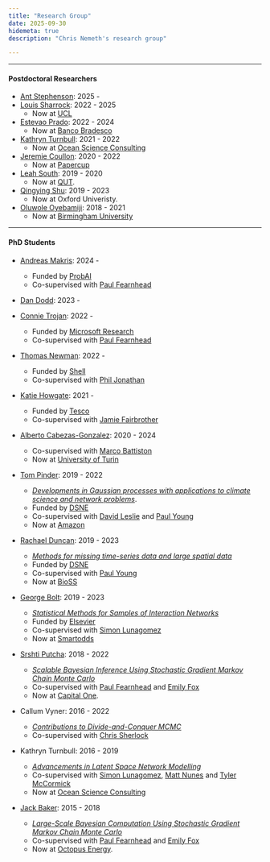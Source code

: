 ```yaml
---
title: "Research Group"
date: 2025-09-30
hidemeta: true
description: "Chris Nemeth's research group"

---
```


---

#### Postdoctoral Researchers

+ [Ant Stephenson](https://scholar.google.com/citations?user=l4tBGbwAAAAJ&hl=en): 2025 - 
+ [Louis Sharrock](https://louissharrock.github.io/): 2022 - 2025
    - Now at [UCL](https://louissharrock.github.io/)
+ [Estevao Prado](https://www.linkedin.com/in/estevão-prado-998097238/): 2022 - 2024
    - Now at [Banco Bradesco](https://banco.bradesco/html/classic/index.shtm)
+ [Kathryn Turnbull](https://www.linkedin.com/in/kathryn-turnbull-17a480151/): 2021 - 2022
    - Now at [Ocean Science Consulting](https://www.osc.co.uk)
+ [Jeremie Coullon](https://www.jeremiecoullon.com/): 2020 - 2022
    - Now at [Papercup](https://www.jeremiecoullon.com/about/)
+ [Leah South](https://scholar.google.com.au/citations?user=kXCyQlAAAAAJ&hl=en): 2019 - 2020 
    - Now at [QUT](https://staff.qut.edu.au/staff/l1.south). 
+ [Qingying Shu](https://www.lancaster.ac.uk/maths/people/qingying-shu): 2019 - 2023
    - Now at Oxford Univeristy. 
+ [Oluwole Oyebamiji](https://scholar.google.co.uk/citations?user=pxsVFGgAAAAJ&hl=en): 2018 - 2021
    - Now at [Birmingham University](https://www.birmingham.ac.uk/staff/profiles/computer-science/academic-staff/oyebamiji-oluwole)
---

#### PhD Students


+ [Andreas Makris](https://www.lancaster.ac.uk/maths/people/andreas-makris): 2024 - 
    - Funded by [ProbAI](https://www.probai.uk)
    - Co-supervised with [Paul Fearnhead](https://www.maths.lancs.ac.uk/~fearnhea/)

+ [Dan Dodd](https://www.lancaster.ac.uk/sci-tech/about-us/people/daniel-dodd): 2023 -

+ [Connie Trojan](https://www.lancaster.ac.uk/stor-i/about-us/mres-students/): 2022 -
    - Funded by [Microsoft Research](https://www.microsoft.com/en-us/research/) 
    - Co-supervised with [Paul Fearnhead](https://www.maths.lancs.ac.uk/~fearnhea/)

+ [Thomas Newman](https://www.lancaster.ac.uk/stor-i/about-us/mres-students/): 2022 -
    - Funded by [Shell](https://www.shell.co.uk/) 
    - Co-supervised with [Phil Jonathan](https://ygraigarw.github.io/)

+ [Katie Howgate](https://www.lancaster.ac.uk/stor-i-student-sites/katie-howgate/): 2021 -
    - Funded by [Tesco](https://www.tesco.com/) 
    - Co-supervised with [Jamie Fairbrother](https://www.lancaster.ac.uk/people-profiles/jamie-fairbrother)

+ [Alberto Cabezas-Gonzalez](https://www.lancaster.ac.uk/people-profiles/alberto-cabezas-gonzalez): 2020 - 2024
    - Co-supervised with [Marco Battiston](https://www.lancaster.ac.uk/maths/people/marco-battiston)
    - Now at [University of Turin](https://www.est.unito.it/do/docenti.pl/Alias?alberto.cabezasgonzalez#tab-profilo)

+ [Tom Pinder](https://tpin.uk): 2019 - 2022
    - [*Developments in Gaussian processes with applications to climate science and network problems*](https://eprints.lancs.ac.uk/id/eprint/188421/1/main.pdf). 
    - Funded by [DSNE](https://www.lancaster.ac.uk/data-science-of-the-natural-environment/) 
    - Co-supervised with [David Leslie](https://www.lancaster.ac.uk/maths/people/david-leslie) and [Paul Young](https://sites.google.com/site/pauljyoung/)
    - Now at [Amazon](https://tpin.uk/about/)

+ [Rachael Duncan](https://www.linkedin.com/in/rachael-duncan-21a951270/): 2019 - 2023
    - [*Methods for missing time-series data and large spatial data*](https://eprints.lancs.ac.uk/id/eprint/214397/3/2024duncanphd.pdf)
    - Funded by [DSNE](https://www.lancaster.ac.uk/data-science-of-the-natural-environment/) 
    - Co-supervised with [Paul Young](https://sites.google.com/site/pauljyoung/)
    - Now at [BioSS](https://www.bioss.ac.uk)

+ [George Bolt](https://www.linkedin.com/in/gmbolt/): 2019 - 2023 
    - [*Statistical Methods for Samples of Interaction Networks*](https://eprints.lancs.ac.uk/id/eprint/211859/8/2023boltphd.pdf)
    - Funded by [Elsevier](https://www.elsevier.com/en-gb) 
    - Co-supervised with [Simon Lunagomez](https://www.simonlunagomezc.com/)
    - Now at [Smartodds](https://www.smartodds.co.uk)

+ [Srshti Putcha](hhttps://www.linkedin.com/in/srshtiputcha/): 2018 - 2022
    - [*Scalable Bayesian Inference Using Stochastic Gradient Markov Chain Monte Carlo*](https://eprints.lancs.ac.uk/id/eprint/215949/9/2024putchaphd.pdf)
    - Co-supervised with [Paul Fearnhead](https://www.maths.lancs.ac.uk/~fearnhea/) and [Emily Fox](https://emilybfox.su.domains)
    - Now at [Capital One](https://www.capitalone.co.uk).

+ Callum Vyner: 2016 - 2022
    - [*Contributions to Divide-and-Conquer MCMC*](https://eprints.lancs.ac.uk/id/eprint/189433/1/2023VynerPhD.pdf)
    - Co-supervised with [Chris Sherlock](https://www.maths.lancs.ac.uk/~sherlocc/)

+ Kathryn Turnbull: 2016 - 2019
    - [*Advancements in Latent Space Network Modelling*](https://eprints.lancs.ac.uk/id/eprint/140679/2/2020turnbullphd.pdf)
    - Co-supervised with [Simon Lunagomez](https://www.simonlunagomezc.com/), [Matt Nunes](https://people.bath.ac.uk/man54/homepage.html) and [Tyler McCormick](https://thmccormick.github.io/)
    - Now at [Ocean Science Consulting](https://www.osc.co.uk)

+ [Jack Baker](https://www.linkedin.com/in/jbaker92/): 2015 - 2018
    - [*Large-Scale Bayesian Computation Using Stochastic Gradient Markov Chain Monte Carlo*](https://eprints.lancs.ac.uk/id/eprint/131012/1/2019JackBakerPhD.pdf)
    - Co-supervised with [Paul Fearnhead](https://www.maths.lancs.ac.uk/~fearnhea/) and [Emily Fox](https://homes.cs.washington.edu/~ebfox/)
    - Now at [Octopus Energy](https://octopus.energy).
